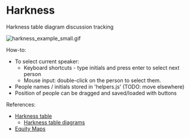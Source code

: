 # Harkness

Harkness table diagram discussion tracking

![harkness_example_small.gif](https://github.com/dantaeyoung/harkness/blob/master/harkness_example_small.gif)

How-to:

- To select current speaker:
    - Keyboard shortcuts - type initials and press enter to select next person
    - Mouse input: double-click on the person to select them.
- People names / initials stored in 'helpers.js' (TODO: move elsewhere)
- Position of people can be dragged and saved/loaded with buttons


References:
- [Harkness table](https://en.wikipedia.org/wiki/Harkness_table)
  - [Harkness table diagrams](https://www.google.com/search?q=harkness+table+diagram&source=lnms&tbm=isch)
- [Equity Maps](https://itunes.apple.com/us/app/equity-maps-classrooms-groups-meetings/id1027153378?mt=8)
